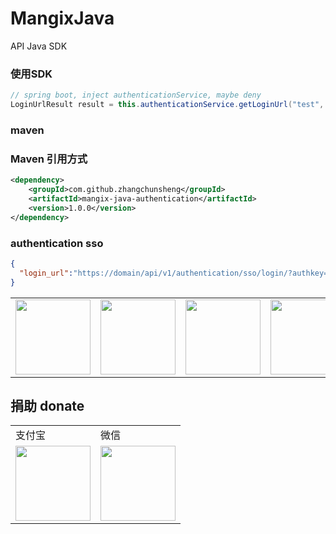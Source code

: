 # MangixJava
API Java SDK

### 使用SDK
```java
// spring boot, inject authenticationService, maybe deny
LoginUrlResult result = this.authenticationService.getLoginUrl("test", "/luna/");
```

### maven
### Maven 引用方式
```xml
<dependency>
    <groupId>com.github.zhangchunsheng</groupId>
    <artifactId>mangix-java-authentication</artifactId>
    <version>1.0.0</version>
</dependency>
```

### authentication sso
```json
{
  "login_url":"https://domain/api/v1/authentication/sso/login/?authkey=136ae172-01d9-4d08-8ed3-e8292420665f&next=%2Fluna%2F"
}
```

<table border="0">
	<tbody>
		<tr>
			<td align="center" valign="middle">
				<a href="https://url.cn/5jVTRwI" target="_blank">
					<!--<img height="120" src="https://wx4.sinaimg.cn/mw690/46b94231ly1ge0pvo2necj209l05kq3c.jpg">-->
					<img height="120" src="https://ride-group.gitee.io/amapjava/images/tencent.jpeg">
				</a>
			</td>
			<td align="right" valign="middle">
				<!--<img height="120" src="https://wx2.sinaimg.cn/mw690/46b94231ly1ge0po9ko70j20fk0fkjsc.jpg">-->
				<img height="120" src="https://ride-group.gitee.io/amapjava/images/fenxiang.jpeg">
			</td>
			<td align="center" valign="middle">
				<a href="https://www.vultr.com/?ref=8546025-6G" target="_blank">
					<!--<img height="120" src="https://wx3.sinaimg.cn/mw1024/46b94231ly1ge0p76k64bj206o06owev.jpg">-->
					<img height="120" src="https://ride-group.gitee.io/amapjava/images/vultr.jpeg">
				</a>
			</td>
			<td align="center" valign="middle">
				<a href="https://www.aliyun.com/minisite/goods?userCode=tewwu0c8" target="_blank">
					<!--<img height="120" src="https://img.alicdn.com/tfs/TB1Gc3zmAL0gK0jSZFxXXXWHVXa-259-194.jpg">-->
					<img height="120" src="https://ride-group.gitee.io/amapjava/images/aliyun.jpeg">
				</a>
			</td>
		</tr>
	</tbody>
</table>

## 捐助 donate

<table border="0">
	<tbody>
	    <tr>
	        <td>支付宝</td>
	        <td>微信</td>
	    </tr>
		<tr>
			<td align="left" valign="middle">
                <!--<img height="120" src="https://wx4.sinaimg.cn/mw690/46b94231ly1ge0okee0fej20ec0e6gp3.jpg">-->
                <img height="120" src="https://ride-group.gitee.io/amapjava/images/alipay.jpeg">
			</td>
			<td align="center" valign="middle">
				<!--<img height="120" src="https://wx4.sinaimg.cn/mw690/46b94231ly1ge0okecldyj20e80e8n0c.jpg">-->
				<img height="120" src="https://ride-group.gitee.io/amapjava/images/wechat.jpeg">
			</td>
		</tr>
	</tbody>
</table>
